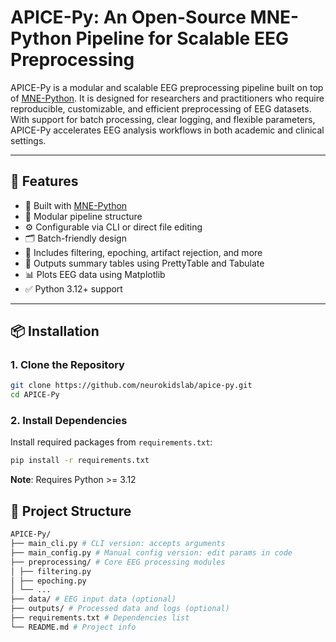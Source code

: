 # APICE-Py: An Open-Source MNE-Python Pipeline for Scalable EEG Preprocessing

APICE-Py is a modular and scalable EEG preprocessing pipeline built on top of [MNE-Python](https://mne.tools). It is designed for researchers and practitioners who require reproducible, customizable, and efficient preprocessing of EEG datasets. With support for batch processing, clear logging, and flexible parameters, APICE-Py accelerates EEG analysis workflows in both academic and clinical settings.

---

## 🚀 Features

- 🧠 Built with [MNE-Python](https://mne.tools)
- 🧩 Modular pipeline structure
- ⚙️ Configurable via CLI or direct file editing
- 🗂️ Batch-friendly design
- 🧼 Includes filtering, epoching, artifact rejection, and more
- 🧾 Outputs summary tables using PrettyTable and Tabulate
- 📊 Plots EEG data using Matplotlib
- ✅ Python 3.12+ support

---

## 📦 Installation

### 1. Clone the Repository

```bash
git clone https://github.com/neurokidslab/apice-py.git
cd APICE-Py
```

### 2. Install Dependencies

Install required packages from `requirements.txt`:

```bash
pip install -r requirements.txt
```
**Note**: Requires Python >= 3.12

## 📁 Project Structure

```bash
APICE-Py/
├── main_cli.py # CLI version: accepts arguments
├── main_config.py # Manual config version: edit params in code
├── preprocessing/ # Core EEG processing modules
│ ├── filtering.py
│ ├── epoching.py
│ └── ...
├── data/ # EEG input data (optional)
├── outputs/ # Processed data and logs (optional)
├── requirements.txt # Dependencies list
└── README.md # Project info
```

